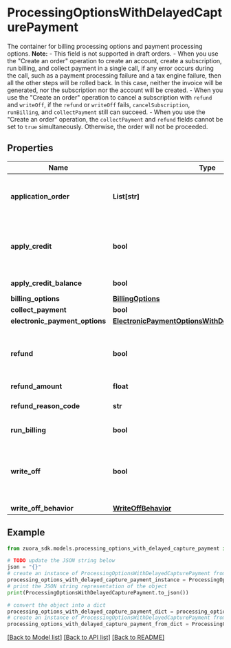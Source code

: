 # ProcessingOptionsWithDelayedCapturePayment

The container for billing processing options and payment processing options.  **Note:** - This field is not supported in draft orders. - When you use the \"Create an order\" operation to create an account, create a subscription, run billing, and collect payment in a single call, if any error occurs during the call, such as a payment processing failure and a tax engine failure, then all the other steps will be rolled back. In this case, neither the invoice will be generated, nor the subscription nor the account will be created. - When you use the \"Create an order\" operation to cancel a subscription with `refund` and `writeOff`, if the `refund` or `writeOff` fails, `cancelSubscription`, `runBilling`, and `collectPayment` still can succeed. - When you use the \"Create an order\" operation, the `collectPayment` and `refund` fields cannot be set to `true` simultaneously.  Otherwise, the order will not be proceeded. 

## Properties

Name | Type | Description | Notes
------------ | ------------- | ------------- | -------------
**application_order** | **List[str]** | The priority order to apply credit memos and/or unapplied payments to an invoice. Possible item values are: &#x60;CreditMemo&#x60;, &#x60;UnappliedPayment&#x60;.  **Note:**   - This field is valid only if the &#x60;applyCredit&#x60; field is set to &#x60;true&#x60;.   - If no value is specified for this field, the default priority order is used, [\&quot;CreditMemo\&quot;, \&quot;UnappliedPayment\&quot;], to apply credit memos first and then apply unapplied payments.   - If only one item is specified, only the items of the spedified type are applied to invoices. For example, if the value is &#x60;[\&quot;CreditMemo\&quot;]&#x60;, only credit memos are used to apply to invoices.  | [optional] 
**apply_credit** | **bool** | Whether to automatically apply credit memos or unapplied payments, or both to an invoice.  If the value is true, the credit memo or unapplied payment on the order account will be automatically applied to the invoices generated by this order. The credit memo generated by this order will not be automatically applied to any invoices.             **Note:** This field is only available if you have [Invoice Settlement](https://knowledgecenter.zuora.com/Billing/Billing_and_Payments/Invoice_Settlement) enabled. The Invoice Settlement feature is generally available as of Zuora Billing Release 296 (March 2021). This feature includes Unapplied Payments, Credit and Debit Memo, and Invoice Item Settlement. If you want to enable Invoice Settlement, see [Invoice Settlement Enablement and Checklist Guide](https://knowledgecenter.zuora.com/Billing/Billing_and_Payments/Invoice_Settlement/Invoice_Settlement_Migration_Checklist_and_Guide) for more information.  | [optional] 
**apply_credit_balance** | **bool** | Indicates if any credit balance on a customer&#39;s account is automatically applied to invoices. If no value is specified then this field defaults to false. This feature is not available if you have enabled the Invoice Settlement feature.  | [optional] 
**billing_options** | [**BillingOptions**](BillingOptions.md) |  | [optional] 
**collect_payment** | **bool** | Indicates if the current request needs to collect payments. This value can not be &#39;true&#39; when &#39;runBilling&#39; flag is &#39;false&#39;.  | [optional] 
**electronic_payment_options** | [**ElectronicPaymentOptionsWithDelayedCapturePayment**](ElectronicPaymentOptionsWithDelayedCapturePayment.md) |  | [optional] 
**refund** | **bool** | Indicates whether to refund after subscription cancelation. Default is &#x60;false&#x60;.   **Note**: When refunding a subscription that is not invoiced separately, if you do not enable the &lt;a href&#x3D;\&quot;https://knowledgecenter.zuora.com/Zuora_Billing/Billing_and_Invoicing/Invoice_Settlement/C_Invoice_Item_Settlement\&quot; target&#x3D;\&quot;_blank\&quot;&gt;Invoice Item Settlement&lt;/a&gt; feature, you will encounter the following error during the cancel and refund process: “Cancellation/Refund failed because of the following reason: Invoice is linked to multiple subscriptions. Cancellation was not processed.”  | [optional] 
**refund_amount** | **float** | Indicates the amount to be refunded. Required if the &#x60;refund&#x60; field is &#x60;true&#x60;.  | [optional] 
**refund_reason_code** | **str** | A code identifying the reason for the refund transaction. The value must be an existing payment refund reason code listed in **Payments Settings** &gt; **Configure Reason Codes**. If you do not specify the field or leave the field with an empty value, Zuora uses the default payment refund reason code.  | [optional] 
**run_billing** | **bool** | Indicates if the current request needs to generate an invoice. The invoice will be generated against all subscriptions included in this order.  | [optional] 
**write_off** | **bool** | Indicates whether to write off the outstanding balance on the invoice after refund. Default is &#x60;false&#x60;.  **Note**:  - When refunding a subscription that is not invoiced separately, if you do not enable the &lt;a href&#x3D;\&quot;https://knowledgecenter.zuora.com/Zuora_Billing/Billing_and_Invoicing/Invoice_Settlement/C_Invoice_Item_Settlement\&quot; target&#x3D;\&quot;_blank\&quot;&gt;Invoice Item Settlement&lt;/a&gt; feature, you will encounter the following error during the cancel and refund process: “Cancellation/Refund failed because of the following reason: Invoice is linked to multiple subscriptions. Cancellation was not processed.” - The &lt;a href&#x3D;\&quot;https://knowledgecenter.zuora.com/Zuora_Billing/Billing_and_Invoicing/Invoice_Settlement\&quot; target&#x3D;\&quot;_blank\&quot;&gt;Invoice Settlement&lt;/a&gt; feature must have been enabled for write-off.  | [optional] 
**write_off_behavior** | [**WriteOffBehavior**](WriteOffBehavior.md) |  | [optional] 

## Example

```python
from zuora_sdk.models.processing_options_with_delayed_capture_payment import ProcessingOptionsWithDelayedCapturePayment

# TODO update the JSON string below
json = "{}"
# create an instance of ProcessingOptionsWithDelayedCapturePayment from a JSON string
processing_options_with_delayed_capture_payment_instance = ProcessingOptionsWithDelayedCapturePayment.from_json(json)
# print the JSON string representation of the object
print(ProcessingOptionsWithDelayedCapturePayment.to_json())

# convert the object into a dict
processing_options_with_delayed_capture_payment_dict = processing_options_with_delayed_capture_payment_instance.to_dict()
# create an instance of ProcessingOptionsWithDelayedCapturePayment from a dict
processing_options_with_delayed_capture_payment_from_dict = ProcessingOptionsWithDelayedCapturePayment.from_dict(processing_options_with_delayed_capture_payment_dict)
```
[[Back to Model list]](../README.md#documentation-for-models) [[Back to API list]](../README.md#documentation-for-api-endpoints) [[Back to README]](../README.md)


